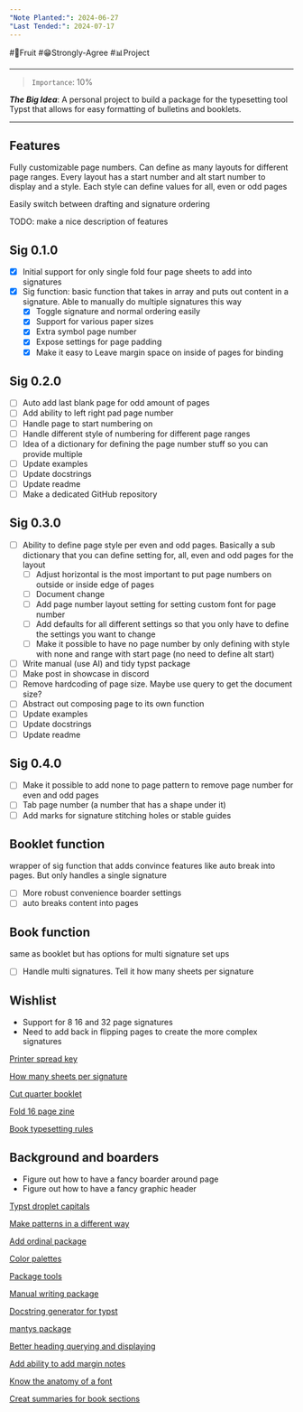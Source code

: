 ```yaml
---
"Note Planted:": 2024-06-27
"Last Tended:": 2024-07-17
---
```

#🍋Fruit #😁Strongly-Agree #📊Project
****
>`Importance`: 10%
 
***The Big Idea***: A personal project to build a package for the typesetting tool Typst that allows for easy formatting of bulletins and booklets.

* * *
## Features 

Fully customizable page numbers. Can define as many layouts for different page ranges. Every layout has a start number and alt start number to display and a style. Each style can define values for all, even or odd pages 

Easily switch between drafting and signature ordering 

TODO: make a nice description of features 

## Sig 0.1.0

- [x] Initial support for only single fold four page sheets to add into signatures 
- [x] Sig function: basic function that takes in array and puts out content in a signature. Able to manually do multiple signatures this way
	- [x] Toggle signature and normal ordering easily 
	- [x] Support for various paper sizes 
	- [x] Extra symbol page number 
	- [x] Expose settings for page padding 
	- [x] Make it easy to Leave margin space on inside of pages for binding

## Sig 0.2.0

- [ ] Auto add last blank page for odd amount of pages
- [ ] Add ability to left right pad page number 
- [ ] Handle page to start numbering on 
- [ ] Handle different style of numbering for different page ranges 
- [ ] Idea of a dictionary for defining the page number stuff so you can provide multiple 
- [ ] Update examples 
- [ ] Update docstrings 
- [ ] Update readme
- [ ] Make a dedicated GitHub repository

## Sig 0.3.0

- [ ] Ability to define page style per even and odd pages. Basically a sub dictionary that you can define setting for, all, even and odd pages for the layout 
	- [ ] Adjust horizontal is the most important to put page numbers on outside or inside edge of pages 
	- [ ] Document change 
	- [ ] Add page number layout setting for setting custom font for page number 
	- [ ] Add defaults for all different settings so that you only have to define the settings you want to change 
	- [ ] Make it possible to have no page number by only defining with style with none and range with start page (no need to define alt start)
- [ ] Write manual (use AI) and tidy typst package 
- [ ] Make post in showcase in discord
- [ ] Remove hardcoding of page size. Maybe use query to get the document size?
- [ ] Abstract out composing page to its own function 
- [ ] Update examples 
- [ ] Update docstrings 
- [ ] Update readme

## Sig 0.4.0

- [ ] Make it possible to add none to page pattern to remove page number for even and odd pages 
- [ ] Tab page number (a number that has a shape under it)
- [ ] Add marks for signature stitching holes or stable guides

## Booklet function
wrapper of sig function that adds convince features like auto break into pages. But only handles a single signature

- [ ] More robust convenience boarder settings 
- [ ] auto breaks content into pages 

## Book function
same as booklet but has options for multi signature set ups 

- [ ] Handle multi signatures. Tell it how many sheets per signature

## Wishlist 

- Support for 8 16 and 32 page signatures 
- Need to add back in flipping pages to create the more complex signatures 

[Printer spread key](https://images.app.goo.gl/9MMFTRDs9dqZdS7f7)

[How many sheets per signature](https://forestandfolio.com/how-many-sheets-of-paper-per-signaure/)  

[Cut quarter booklet](https://images.app.goo.gl/WiAZEcCgUhkexETS7) 

[Fold 16 page zine](https://m.youtube.com/watch?v=bkUxrDfgv8U) 

[Book typesetting rules](https://pin.it/5aJkzmh04) 

  

## Background and boarders 

- Figure out how to have a fancy boarder around page 
- Figure out how to have a fancy graphic header 

[Typst droplet capitals](https://typst.app/universe/package/droplet/) 

[Make patterns in a different way](https://typst.app/universe/package/modpattern/)

[Add ordinal package](https://typst.app/universe/package/nth/) 

[Color palettes](https://typst.app/universe/package/splash/)

[Package tools](https://typst.app/universe/package/t4t/)

[Manual writing package](https://typst.app/universe/package/mantys/)

[Docstring generator for typst](https://typst.app/universe/package/tidy/)

[mantys package](https://typst.app/universe/package/mantys/)  

[Better heading querying and displaying](https://typst.app/universe/package/hydra/) 

[Add ability to add margin notes](https://typst.app/universe/package/drafting/)

[Know the anatomy of a font](https://typst.app/universe/package/anatomy/)

[Creat summaries for book sections](https://typst.app/universe/package/outline-summaryst/)